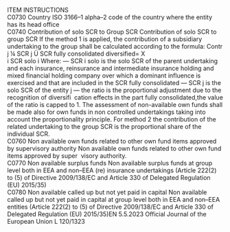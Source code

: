  
ITEM  INSTRUCTIONS  
C0730  Country  ISO 3166–1 alpha–2 code of the country where the entity has its head office  
C0740  Contribution of solo SCR to 
Group SCR  Contribution of solo SCR to group SCR 
If the method 1 is applied, the contribution of a subsidiary undertaking to the 
group shall be calculated according to the formula: 
Contr  j ¼  SCR  j Ü  SCR  fully consolidated diversified= X  
i SCR  solo 
i 
Where: 
— SCR  i solo  is the solo SCR of the parent undertaking and each insurance, 
reinsurance and intermediate insurance holding and mixed financial holding 
company over which a dominant influence is exercised and that are included 
in the SCR fully consolidated 
— SCR  j is the solo SCR of the entity j 
— the ratio is the proportional adjustment due to the recognition of diversifi ­
cation effects in the part fully consolidated,the value of the ratio is capped 
to 1. 
The assessment of non-available own funds shall be made also for own funds in 
non controlled undertakings taking into account the proportionality principle. 
For method 2 the contribution of the related undertaking to the group SCR is the 
proportional share of the individual SCR.  
C0760  Non available own funds 
related to other own fund 
items approved by supervisory 
authority  Non available own funds related to other own fund items approved by super ­
visory authority.  
C0770  Non available surplus funds  Non available surplus funds at group level both in EEA and non–EEA (re) 
insurance undertakings (Article 222(2) to (5) of Directive 2009/138/EC and 
Article 330 of Delegated Regulation (EU) 2015/35)  
C0780  Non available called up but 
not yet paid in capital  Non available called up but not yet paid in capital at group level both in EEA and 
non–EEA entities (Article 222(2) to (5) of Directive 2009/138/EC and Article 330 
of Delegated Regulation (EU) 2015/35)EN  5.5.2023 Official Journal of the European Union L 120/1323